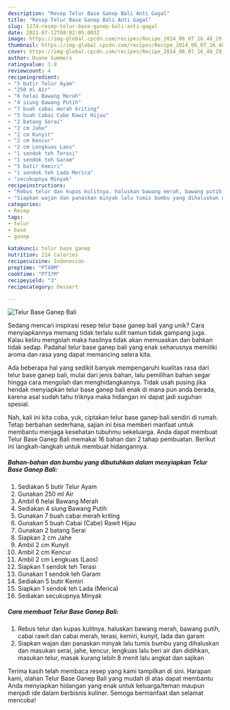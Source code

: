```yaml
---
description: "Resep Telur Base Ganep Bali Anti Gagal"
title: "Resep Telur Base Ganep Bali Anti Gagal"
slug: 1274-resep-telur-base-ganep-bali-anti-gagal
date: 2021-07-12T08:02:05.003Z
image: https://img-global.cpcdn.com/recipes/Recipe_2014_06_07_16_48_29_988_5911fe/680x482cq70/telur-base-ganep-bali-foto-resep-utama.jpg
thumbnail: https://img-global.cpcdn.com/recipes/Recipe_2014_06_07_16_48_29_988_5911fe/680x482cq70/telur-base-ganep-bali-foto-resep-utama.jpg
cover: https://img-global.cpcdn.com/recipes/Recipe_2014_06_07_16_48_29_988_5911fe/680x482cq70/telur-base-ganep-bali-foto-resep-utama.jpg
author: Duane Summers
ratingvalue: 3.9
reviewcount: 4
recipeingredient:
- "5 butir Telur Ayam"
- "250 ml Air"
- "6 helai Bawang Merah"
- "4 siung Bawang Putih"
- "7 buah cabai merah kriting"
- "5 buah Cabai Cabe Rawit Hijau"
- "2 batang Serai"
- "2 cm Jahe"
- "2 cm Kunyit"
- "2 cm Kencur"
- "2 cm Lengkuas Laos"
- "1 sendok teh Terasi"
- "1 sendok teh Garam"
- "5 butir Kemiri"
- "1 sendok teh Lada Merica"
- "secukupnya Minyak"
recipeinstructions:
- "Rebus telur dan kupas kulitnya. haluskan bawang merah, bawang putih, cabai rawit dan cabai merah, terasi, kemiri, kunyit, lada dan garam"
- "Siapkan wajan dan panaskan minyak lalu tumis bumbu yang dihaluskan dan masukan serai, jahe, kencur, lengkuas lalu beri air dan didihkan, masukan telur, masak kurang lebih 8 menit lalu angkat dan sajikan"
categories:
- Resep
tags:
- telur
- base
- ganep

katakunci: telur base ganep 
nutrition: 224 calories
recipecuisine: Indonesian
preptime: "PT40M"
cooktime: "PT37M"
recipeyield: "3"
recipecategory: Dessert

---
```



![Telur Base Ganep Bali](https://img-global.cpcdn.com/recipes/Recipe_2014_06_07_16_48_29_988_5911fe/680x482cq70/telur-base-ganep-bali-foto-resep-utama.jpg)

Sedang mencari inspirasi resep telur base ganep bali yang unik? Cara menyiapkannya memang tidak terlalu sulit namun tidak gampang juga. Kalau keliru mengolah maka hasilnya tidak akan memuaskan dan bahkan tidak sedap. Padahal telur base ganep bali yang enak seharusnya memiliki aroma dan rasa yang dapat memancing selera kita.



Ada beberapa hal yang sedikit banyak mempengaruhi kualitas rasa dari telur base ganep bali, mulai dari jenis bahan, lalu pemilihan bahan segar hingga cara mengolah dan menghidangkannya. Tidak usah pusing jika hendak menyiapkan telur base ganep bali enak di mana pun anda berada, karena asal sudah tahu triknya maka hidangan ini dapat jadi suguhan spesial.


Nah, kali ini kita coba, yuk, ciptakan telur base ganep bali sendiri di rumah. Tetap berbahan sederhana, sajian ini bisa memberi manfaat untuk membantu menjaga kesehatan tubuhmu sekeluarga. Anda dapat membuat Telur Base Ganep Bali memakai 16 bahan dan 2 tahap pembuatan. Berikut ini langkah-langkah untuk membuat hidangannya.

<!--inarticleads1-->

##### Bahan-bahan dan bumbu yang dibutuhkan dalam menyiapkan Telur Base Ganep Bali:

1. Sediakan 5 butir Telur Ayam
1. Gunakan 250 ml Air
1. Ambil 6 helai Bawang Merah
1. Sediakan 4 siung Bawang Putih
1. Gunakan 7 buah cabai merah kriting
1. Gunakan 5 buah Cabai (Cabe) Rawit Hijau
1. Gunakan 2 batang Serai
1. Siapkan 2 cm Jahe
1. Ambil 2 cm Kunyit
1. Ambil 2 cm Kencur
1. Ambil 2 cm Lengkuas (Laos)
1. Siapkan 1 sendok teh Terasi
1. Gunakan 1 sendok teh Garam
1. Sediakan 5 butir Kemiri
1. Siapkan 1 sendok teh Lada (Merica)
1. Sediakan secukupnya Minyak




<!--inarticleads2-->

##### Cara membuat Telur Base Ganep Bali:

1. Rebus telur dan kupas kulitnya. haluskan bawang merah, bawang putih, cabai rawit dan cabai merah, terasi, kemiri, kunyit, lada dan garam
1. Siapkan wajan dan panaskan minyak lalu tumis bumbu yang dihaluskan dan masukan serai, jahe, kencur, lengkuas lalu beri air dan didihkan, masukan telur, masak kurang lebih 8 menit lalu angkat dan sajikan




Terima kasih telah membaca resep yang kami tampilkan di sini. Harapan kami, olahan Telur Base Ganep Bali yang mudah di atas dapat membantu Anda menyiapkan hidangan yang enak untuk keluarga/teman maupun menjadi ide dalam berbisnis kuliner. Semoga bermanfaat dan selamat mencoba!
